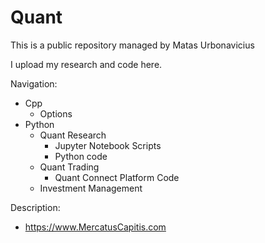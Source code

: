# Quant

This is a public repository managed by Matas Urbonavicius

I upload my research and code here.

Navigation:

- Cpp
  * Options
- Python
  * Quant Research
     + Jupyter Notebook Scripts
     + Python code
  * Quant Trading
     + Quant Connect Platform Code
  * Investment Management

Description:
- https://www.MercatusCapitis.com
